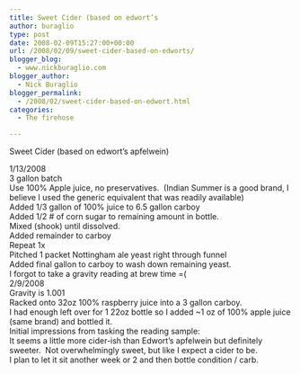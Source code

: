 ```yaml
---
title: Sweet Cider (based on edwort’s
author: buraglio
type: post
date: 2008-02-09T15:27:00+00:00
url: /2008/02/09/sweet-cider-based-on-edworts/
blogger_blog:
  - www.nickburaglio.com
blogger_author:
  - Nick Buraglio
blogger_permalink:
  - /2008/02/sweet-cider-based-on-edwort.html
categories:
  - The firehose

---
```

Sweet Cider (based on edwort&#8217;s apfelwein) 

<div>
</div>

<div>
  1/13/2008
</div>

<div>
</div>

<div>
  3 gallon batch
</div>

<div>
</div>

<div>
</div>

<div>
  Use 100% Apple juice, no preservatives.  (Indian Summer is a good brand, I believe I used the generic equivalent that was readily available)
</div>

<div>
</div>

<div>
  Added 1/3 gallon of 100% juice to 6.5 gallon carboy
</div>

<div>
  Added 1/2 # of corn sugar to remaining amount in bottle.
</div>

<div>
  Mixed (shook) until dissolved.  
</div>

<div>
  Added remainder to carboy
</div>

<div>
  Repeat 1x
</div>

<div>
  Pitched 1 packet Nottingham ale yeast right through funnel
</div>

<div>
  Added final gallon to carboy to wash down remaining yeast. 
</div>

<div>
</div>

<div>
  I forgot to take a gravity reading at brew time =(
</div>

<div>
</div>

<div>
  2/9/2008
</div>

<div>
  Gravity is 1.001
</div>

<div>
</div>

<div>
  Racked onto 32oz 100% raspberry juice into a 3 gallon carboy.
</div>

<div>
</div>

<div>
  I had enough left over for 1 22oz bottle so I added ~1 oz of 100% apple juice (same brand) and bottled it.  
</div>

<div>
</div>

<div>
  Initial impressions from tasking the reading sample:
</div>

<div>
  It seems a little more cider-ish than Edwort&#8217;s apfelwein but definitely sweeter.  Not overwhelmingly sweet, but like I expect a cider to be. 
</div>

<div>
</div>

<div>
  I plan to let it sit another week or 2 and then bottle condition / carb.  
</div>

<div>
</div>

<div>
   
</div>